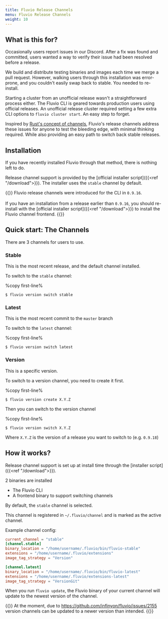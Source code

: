 ```yaml
---
title: Fluvio Release Channels
menu: Fluvio Release Channels
weight: 10
---
```


## What is this for?

Occasionally users report issues in our Discord. After a fix was found and committed, users wanted a way to verify their issue had been resolved before a release.

We build and distribute testing binaries and images each time we merge a pull request. However, walking users through this installation was error-prone, and you couldn't easily swap back to stable. You needed to re-install.

Starting a cluster from an unofficial release wasn't a straightforward process either. The Fluvio CLI is geared towards production users using official releases. An unofficial release cluster required setting a few extra CLI options to `fluvio cluster start`. An easy step to forget.

Inspired by [Rust's concept of channels](https://rust-lang.github.io/rustup/concepts/channels.html), Fluvio's release channels address these issues for anyone to test the bleeding edge, with minimal thinking required. While also providing an easy path to switch back stable releases.

## Installation

If you have recently installed Fluvio through that method, there is nothing left to do.

Release channel support is provided by the [official installer script]({{<ref "/download">}}). The installer uses the `stable` channel by default. 

{{<caution>}}
Fluvio release channels were introduced for the CLI in `0.9.16`.
<br><br>
If you have an installation from a release earlier than `0.9.16`, you should re-install with the [official installer script]({{<ref "/download">}}) to install the Fluvio channel frontend.
{{</caution>}}

## Quick start: The Channels

There are 3 channels for users to use.

### Stable
This is the most recent release, and the default channel installed.

To switch to the `stable` channel:

%copy first-line%
```shell
$ fluvio version switch stable
```

### Latest
This is the most recent commit to the `master` branch

To switch to the `latest` channel:

%copy first-line%
```shell
$ fluvio version switch latest 
```

### Version
This is a specific version.

To switch to a version channel, you need to create it first.

%copy first-line%
```shell
$ fluvio version create X.Y.Z 
```

Then you can switch to the version channel

%copy first-line%
```shell
$ fluvio version switch X.Y.Z 
```

Where `X.Y.Z` is the version of a release you want to switch to (e.g. `0.9.18`)

## How it works?

Release channel support is set up at install time through the [installer script]({{<ref "/download">}}).

2 binaries are installed
* The Fluvio CLI
* A frontend binary to support switching channels

By default, the `stable` channel is selected.

This channel is registered in `~/.fluvio/channel` and is marked as the active channel.

Example channel config:

```toml
current_channel = "stable"
[channel.stable]
binary_location = "/home/username/.fluvio/bin/fluvio-stable"
extensions = "/home/username/.fluvio/extensions"
image_tag_strategy = "Version"

[channel.latest]
binary_location = "/home/username/.fluvio/bin/fluvio-latest"
extensions = "/home/username/.fluvio/extensions-latest"
image_tag_strategy = "VersionGit"
```

When you run `fluvio update`, the Fluvio binary of your current channel will update to the newest version of the channel.

{{<caution>}}
At the moment, due to https://github.com/infinyon/fluvio/issues/2155 version channels can be updated to a newer version than intended.
{{</caution>}}
